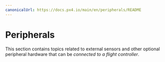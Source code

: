 ```yaml
---
canonicalUrl: https://docs.px4.io/main/en/peripherals/README
---
```


# Peripherals

This section contains topics related to external sensors and other optional peripheral hardware that can be *connected to a flight controller*.

